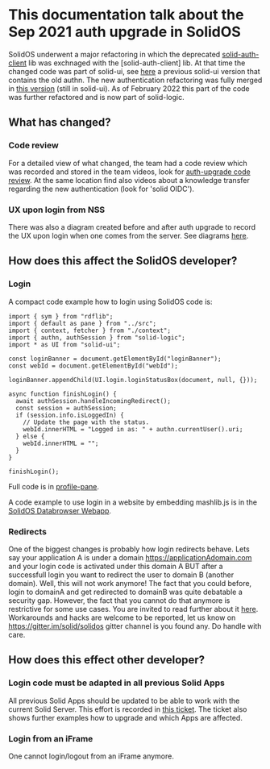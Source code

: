 # This documentation talk about the Sep 2021 auth upgrade in SolidOS

SolidOS underwent a major refactoring in which the deprecated [solid-auth-client](https://github.com/solid/solid-auth-client/blob/main/src/solid-auth-client.js) lib was exchnaged with the [solid-auth-client] lib. At that time the changed code was part of solid-ui, see [here](https://github.com/solidos/solid-ui/blob/a25381feb9279d98ee58f59aef03fc05bc6fe021/src/authn/authn.ts) a previous solid-ui version that contains the old authn. 
The new authentication refactoring was fully merged in [this version](https://github.com/solidos/solid-ui/blob/da0a788397049a2b53eea42d2b893cf1c2f7d92e/src/authn/authn.ts) (still in solid-ui). 
As of February 2022 this part of the code was further refactored and is now part of solid-logic.

## What has changed?

### Code review

For a detailed view of what changed, the team had a code review which was recorded and stored in the team videos, look for [auth-upgrade code review](https://solidos.solidcommunity.net/public/SolidOS%20team%20meetings/SolidOS_team_videos.html). At the same location find also videos about a knowledge transfer regarding the new authentication (look for 'solid OIDC').

### UX upon login from NSS

There was also a diagram created before and after auth upgrade to record the UX upon login when one comes from the server. See diagrams [here](https://github.com/solidos/solidos/discussions/54).

## How does this affect the SolidOS developer?

### Login

A compact code example how to login using SolidOS code is:
```
import { sym } from "rdflib";
import { default as pane } from "../src";
import { context, fetcher } from "./context";
import { authn, authSession } from "solid-logic";
import * as UI from "solid-ui";

const loginBanner = document.getElementById("loginBanner");
const webId = document.getElementById("webId");

loginBanner.appendChild(UI.login.loginStatusBox(document, null, {}));

async function finishLogin() {
  await authSession.handleIncomingRedirect();
  const session = authSession;
  if (session.info.isLoggedIn) {
    // Update the page with the status.
    webId.innerHTML = "Logged in as: " + authn.currentUser().uri;
  } else {
    webId.innerHTML = "";
  }
}

finishLogin();
```

Full code is in [profile-pane](https://github.com/solidos/profile-pane/blob/main/dev/index.ts).

A code example to use login in a website by embedding mashlib.js is in the [SolidOS Databrowser Webapp](https://github.com/solidos/mashlib/blob/main/static/browse.html).

### Redirects

One of the biggest changes is probably how login redirects behave. Lets say your application A is under a domain https://applicationAdomain.com and your login code is activated under this domain A BUT after a successfull login you want to redirect the user to domain B (another domain). Well, this will not work anymore!
The fact that you could before, login to domainA and get redirected to domainB was quite debatable a security gap. However, the fact that you cannot do that anymore is restrictive for some use cases. 
You are invited to read further about it [here](https://github.com/inrupt/solid-client-authn-js/issues/1473#issuecomment-908202681).
Workarounds and hacks are welcome to be reported, let us know on <https://gitter.im/solid/solidos> gitter channel is you found any. Do handle with care.

## How does this effect other developer?

### Login code must be adapted in all previous Solid Apps

All previous Solid Apps should be updated to be able to work with the current Solid Server. This effort is recorded in [this ticket](https://github.com/solid/team/issues/19). The ticket also shows further examples how to upgrade and which Apps are affected. 

### Login from an iFrame

One cannot login/logout from an iFrame anymore. 
